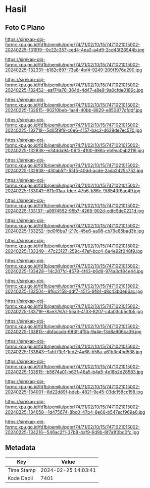 # Hasil

## Foto C Plano

https://sirekap-obj-formc.kpu.go.id/fd1b/pemilu/pdpr/74/71/02/10/15/7471021015002-20240225-131919--0c22c357-ced4-4ea3-a4d9-2cd43f28544b.jpg

https://sirekap-obj-formc.kpu.go.id/fd1b/pemilu/pdpr/74/71/02/10/15/7471021015002-20240225-132331--b182c697-73a8-4bf4-9249-209f1976e290.jpg

https://sirekap-obj-formc.kpu.go.id/fd1b/pemilu/pdpr/74/71/02/10/15/7471021015002-20240225-132452--eaf74a76-384d-4d47-a8e9-9a0cfde0186c.jpg

https://sirekap-obj-formc.kpu.go.id/fd1b/pemilu/pdpr/74/71/02/10/15/7471021015002-20240225-132615--90210beb-1aa4-40bb-8829-e850877dfddf.jpg

https://sirekap-obj-formc.kpu.go.id/fd1b/pemilu/pdpr/74/71/02/10/15/7471021015002-20240225-132719--5d05f8f9-c6e6-4157-bac2-d629de7ec570.jpg

https://sirekap-obj-formc.kpu.go.id/fd1b/pemilu/pdpr/74/71/02/10/15/7471021015002-20240225-132838--e34dda94-06f3-4100-989a-eb9ea0ab2119.jpg

https://sirekap-obj-formc.kpu.go.id/fd1b/pemilu/pdpr/74/71/02/10/15/7471021015002-20240225-132938--d30ab5f1-55f5-40dd-acde-2ada2425c752.jpg

https://sirekap-obj-formc.kpu.go.id/fd1b/pemilu/pdpr/74/71/02/10/15/7471021015002-20240225-133041--811e01aa-fdee-47b6-b86e-9f8543f6ac49.jpg

https://sirekap-obj-formc.kpu.go.id/fd1b/pemilu/pdpr/74/71/02/10/15/7471021015002-20240225-133137--a9974552-95b7-4269-902d-cdfc5de0221d.jpg

https://sirekap-obj-formc.kpu.go.id/fd1b/pemilu/pdpr/74/71/02/10/15/7471021015002-20240225-133252--bd0f6ba7-217c-45e6-aa98-cb79e85bad3b.jpg

https://sirekap-obj-formc.kpu.go.id/fd1b/pemilu/pdpr/74/71/02/10/15/7471021015002-20240225-133349--47c23127-259c-47ef-bcc4-6e4e92f048f9.jpg

https://sirekap-obj-formc.kpu.go.id/fd1b/pemilu/pdpr/74/71/02/10/15/7471021015002-20240225-133428--14c207fd-4578-4f43-b6d6-974a3df84e44.jpg

https://sirekap-obj-formc.kpu.go.id/fd1b/pemilu/pdpr/74/71/02/10/15/7471021015002-20240225-133504--8f6c2158-ddf7-4515-9f84-d8c43b0e66ac.jpg

https://sirekap-obj-formc.kpu.go.id/fd1b/pemilu/pdpr/74/71/02/10/15/7471021015002-20240225-133719--8ae3767d-55a3-4133-8207-c4a03cb5cfb5.jpg

https://sirekap-obj-formc.kpu.go.id/fd1b/pemilu/pdpr/74/71/02/10/15/7471021015002-20240225-133815--dbfacacb-683f-4f5b-9a4e-f3d8a906ca36.jpg

https://sirekap-obj-formc.kpu.go.id/fd1b/pemilu/pdpr/74/71/02/10/15/7471021015002-20240225-133843--1abf73e1-1ed2-4a68-b58a-a61b3e4bd538.jpg

https://sirekap-obj-formc.kpu.go.id/fd1b/pemilu/pdpr/74/71/02/10/15/7471021015002-20240225-133915--b5674a01-b63f-46a5-b4a5-4e18b2d28583.jpg

https://sirekap-obj-formc.kpu.go.id/fd1b/pemilu/pdpr/74/71/02/10/15/7471021015002-20240225-134001--8d22d89f-bdeb-4821-9e45-03dc158cc158.jpg

https://sirekap-obj-formc.kpu.go.id/fd1b/pemilu/pdpr/74/71/02/10/15/7471021015002-20240225-134058--1d475674-8bc0-47b4-8e66-b547ecf969e0.jpg

https://sirekap-obj-formc.kpu.go.id/fd1b/pemilu/pdpr/74/71/02/10/15/7471021015002-20240225-134216--546ac2f1-37b8-4af9-9d9b-6f7a1f0bd0fc.jpg


## Metadata

| Key        | Value               |
| ---------- | ------------------- |
| Time Stamp | 2024-02-25 14:03:41 |
| Kode Dapil | 7401                |



